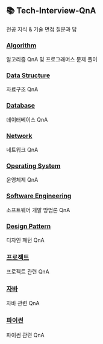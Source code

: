 ## 📚 Tech-Interview-QnA

전공 지식 & 기술 면접 질문과 답

### [Algorithm]()

알고리즘 QnA 및 프로그래머스 문제 풀이

### [Data Structure]()

자료구조 QnA

### [Database]()

데이터베이스 QnA

### [Network]()

네트워크 QnA

### [Operating System]()

운영체제 QnA

### [Software Engineering]()

소프트웨어 개발 방법론 QnA

### [Design Pattern]()

디자인 패턴 QnA

### [프로젝트]()

프로젝트 관련 QnA

### [자바]()

자바 관련 QnA

### [파이썬]()

파이썬 관련 QnA

